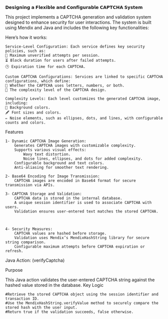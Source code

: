𝗗𝗲𝘀𝗶𝗴𝗻𝗶𝗻𝗴 𝗮 𝗙𝗹𝗲𝘅𝗶𝗯𝗹𝗲 𝗮𝗻𝗱 𝗖𝗼𝗻𝗳𝗶𝗴𝘂𝗿𝗮𝗯𝗹𝗲 𝗖𝗔𝗣𝗧𝗖𝗛𝗔 𝗦𝘆𝘀𝘁𝗲𝗺

This project implements a CAPTCHA generation and validation system designed to enhance security for user interactions. The system is built using Mendix and Java and includes the following key functionalities:

Here’s how it works:

    Service-Level Configuration: Each service defines key security policies, such as:
    🔑 Maximum unverified attempts per session.
    ⏳ Block duration for users after failed attempts.
    🕒 Expiration time for each CAPTCHA.

    Custom CAPTCHA Configurations: Services are linked to specific CAPTCHA configurations, which define:
    🔢 Whether the CAPTCHA uses letters, numbers, or both.
    🧩 The complexity level of the CAPTCHA design.

    Complexity Levels: Each level customizes the generated CAPTCHA image, including:
    🎨 Background colors.
    🖋️ Font sizes and colors.
    ✏️ Noise elements, such as ellipses, dots, and lines, with configurable counts and colors.



Features

    1- Dynamic CAPTCHA Image Generation:
        Generates CAPTCHA images with customizable complexity.
        Supports various visual effects:
            Wavy text distortion.
            Noise lines, ellipses, and dots for added complexity.
        Configurable background and text colors.
        Anti-aliasing for smoother text rendering.

    2- Base64 Encoding for Image Transmission:
        CAPTCHA images are encoded in Base64 format for secure transmission via APIs.

    3- CAPTCHA Storage and Validation:
        CAPTCHA data is stored in the internal database.
        A unique session identifier is used to associate CAPTCHA with users.
        Validation ensures user-entered text matches the stored CAPTCHA.

    

    4- Security Measures:
        CAPTCHA values are hashed before storage.
        Validation uses Mendix’s MendixHashString library for secure string comparison.
        Configurable maximum attempts before CAPTCHA expiration or refresh.


   Java Action: (verifyCaptcha)
   
Purpose

This Java action validates the user-entered CAPTCHA string against the hashed value stored in the database.
Key Logic

    #Retrieve the stored CAPTCHA object using the session identifier and transaction ID.
    #Use the MendixHashString.verifyValue method to securely compare the stored hash with the user input.
    #Return true if the validation succeeds, false otherwise.     
